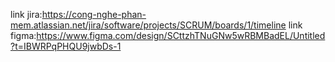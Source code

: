 link jira:https://cong-nghe-phan-mem.atlassian.net/jira/software/projects/SCRUM/boards/1/timeline
link figma:https://www.figma.com/design/SCttzhTNuGNw5wRBMBadEL/Untitled?t=IBWRPqPHQU9jwbDs-1
